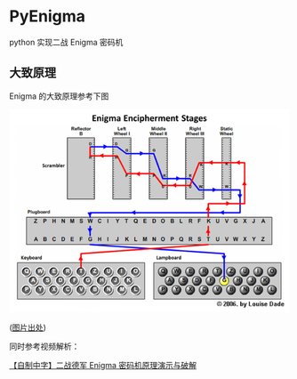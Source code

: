 # PyEnigma
python 实现二战 Enigma 密码机

## 大致原理
Enigma 的大致原理参考下图

![EnigmaDiagram](pics/EnigmaDiagram.jpg)

([图片出处](https://www.mpoweruk.com/enigma.htm))

同时参考视频解析：

[【自制中字】二战德军 Enigma 密码机原理演示与破解](https://www.bilibili.com/video/BV1eW411K7x7)
